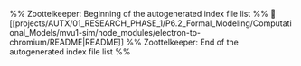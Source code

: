 %% Zoottelkeeper: Beginning of the autogenerated index file list  %%
📄 [[projects/AUTX/01_RESEARCH_PHASE_1/P6.2_Formal_Modeling/Computational_Models/mvu1-sim/node_modules/electron-to-chromium/README|README]]
%% Zoottelkeeper: End of the autogenerated index file list  %%
